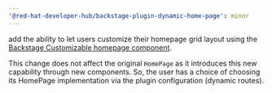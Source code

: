 ```yaml
---
'@red-hat-developer-hub/backstage-plugin-dynamic-home-page': minor
---
```


add the ability to let users customize their homepage grid layout using the [Backstage Customizable homepage component](https://github.com/backstage/backstage/blob/master/plugins/home/README.md#customizable-home-page).

This change does not affect the original `HomePage` as it introduces this new capability through new components. So, the user has a choice of choosing its HomePage implementation via the plugin configuration (dynamic routes).
